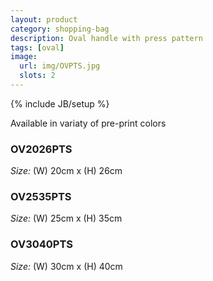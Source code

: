 ```yaml
---
layout: product
category: shopping-bag
description: Oval handle with press pattern
tags: [oval]
image:
  url: img/OVPTS.jpg
  slots: 2
---
```

{% include JB/setup %}

Available in variaty of pre-print colors

### OV2026PTS

*Size:* (W) 20cm x (H) 26cm

### OV2535PTS

*Size:* (W) 25cm x (H) 35cm

### OV3040PTS

*Size:* (W) 30cm x (H) 40cm
